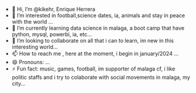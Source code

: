 - 👋 Hi, I’m @kikehr, Enrique Herrera
- 👀 I’m interested in football,science dates, ia, animals and stay in peace with the world ...
- 🌱 I’m currently learning data science in malaga, a boot camp that have python, mysql, powerbi, ia, etc...
- 💞️ I’m looking to collaborate on all that i can to learn, im new in this interesting world...
- 📫 How to reach me , here at the moment, i begin in january/2024 ...
- 😄 Pronouns: ...
- ⚡ Fun fact: music, games, football, im supporter of malaga cf, i like politic staffs and i try to colaborate with social movements in malaga, my city...

<!---
kikehr/kikehr is a ✨ special ✨ repository because its `README.md` (this file) appears on your GitHub profile.
You can click the Preview link to take a look at your changes.
--->
